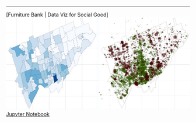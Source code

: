 ##
---
[Furniture Bank | Data Viz for Social Good]
<img src="images/furniture_bank.jpg"/>
[Jupyter Notebook](https://kaggle.com/wluna01/furniture-bank-data-viz-for-social-good-project)

